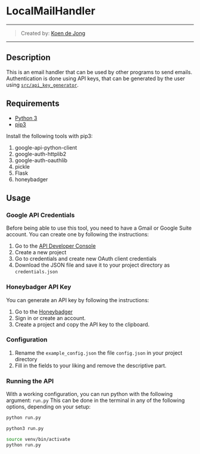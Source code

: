 # LocalMailHandler
___
> Created by: [Koen de Jong](https://www.koendejong.net)
___

## Description
This is an email handler that can be used by other programs to send emails. 
Authentication is done using API keys, that can be generated by the user using [`src/api_key_generator`](src/api_key_generator.py).


## Requirements
* [Python 3](https://www.python.org/downloads/)
* [pip3](https://pypi.org/project/pip/)

Install the following tools with pip3:
1. google-api-python-client
2. google-auth-httplib2
3. google-auth-oauthlib
4. pickle
5. Flask
6. honeybadger

## Usage

### Google API Credentials
Before being able to use this tool, you need to have a Gmail or Google Suite account.
You can create one by following the instructions:
1. Go to the [API Developer Console](https://console.cloud.google.com/apis/dashboard)
2. Create a new project
3. Go to credentials and create new OAuth client credentials
4. Download the JSON file and save it to your project directory as `credentials.json`

### Honeybadger API Key
You can generate an API key by following the instructions:
1. Go to the [Honeybadger](https://app.honeybadger.io/)
2. Sign in or create an account.
3. Create a project and copy the API key to the clipboard.

### Configuration
1. Rename the `example_config.json` the file `config.json` in your project directory
2. Fill in the fields to your liking and remove the descriptive part.


### Running the API
With a working configuration, you can run python with the following argument: `run.py`
This can be done in the terminal in any of the following options, depending on your setup:
```bash
python run.py

python3 run.py

source venv/bin/activate
python run.py
```